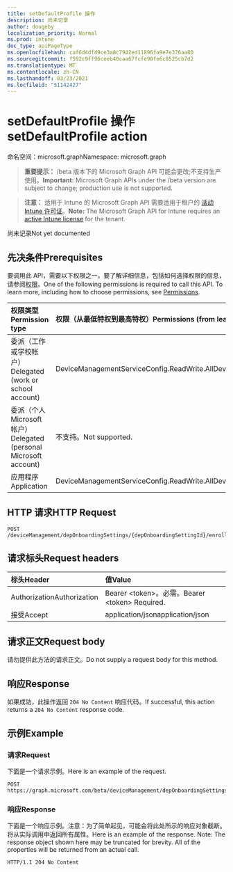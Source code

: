 ```yaml
---
title: setDefaultProfile 操作
description: 尚未记录
author: dougeby
localization_priority: Normal
ms.prod: intune
doc_type: apiPageType
ms.openlocfilehash: caf6d4dfd9ce3a8c7942ed11896fa9e7e376aa80
ms.sourcegitcommit: f592c9ff96ceeb40caa67fcfe90fe6c8525cb7d2
ms.translationtype: MT
ms.contentlocale: zh-CN
ms.lasthandoff: 03/23/2021
ms.locfileid: "51142427"
---
```

# <a name="setdefaultprofile-action"></a><span data-ttu-id="ff0bf-103">setDefaultProfile 操作</span><span class="sxs-lookup"><span data-stu-id="ff0bf-103">setDefaultProfile action</span></span>

<span data-ttu-id="ff0bf-104">命名空间：microsoft.graph</span><span class="sxs-lookup"><span data-stu-id="ff0bf-104">Namespace: microsoft.graph</span></span>

> <span data-ttu-id="ff0bf-105">**重要提示：** /beta 版本下的 Microsoft Graph API 可能会更改;不支持生产使用。</span><span class="sxs-lookup"><span data-stu-id="ff0bf-105">**Important:** Microsoft Graph APIs under the /beta version are subject to change; production use is not supported.</span></span>

> <span data-ttu-id="ff0bf-106">**注意：** 适用于 Intune 的 Microsoft Graph API 需要适用于租户的 [活动 Intune 许可证](https://go.microsoft.com/fwlink/?linkid=839381)。</span><span class="sxs-lookup"><span data-stu-id="ff0bf-106">**Note:** The Microsoft Graph API for Intune requires an [active Intune license](https://go.microsoft.com/fwlink/?linkid=839381) for the tenant.</span></span>

<span data-ttu-id="ff0bf-107">尚未记录</span><span class="sxs-lookup"><span data-stu-id="ff0bf-107">Not yet documented</span></span>

## <a name="prerequisites"></a><span data-ttu-id="ff0bf-108">先决条件</span><span class="sxs-lookup"><span data-stu-id="ff0bf-108">Prerequisites</span></span>
<span data-ttu-id="ff0bf-p101">要调用此 API，需要以下权限之一。要了解详细信息，包括如何选择权限的信息，请参阅[权限](/graph/permissions-reference)。</span><span class="sxs-lookup"><span data-stu-id="ff0bf-p101">One of the following permissions is required to call this API. To learn more, including how to choose permissions, see [Permissions](/graph/permissions-reference).</span></span>

|<span data-ttu-id="ff0bf-111">权限类型</span><span class="sxs-lookup"><span data-stu-id="ff0bf-111">Permission type</span></span>|<span data-ttu-id="ff0bf-112">权限（从最低特权到最高特权）</span><span class="sxs-lookup"><span data-stu-id="ff0bf-112">Permissions (from least to most privileged)</span></span>|
|:---|:---|
|<span data-ttu-id="ff0bf-113">委派（工作或学校帐户）</span><span class="sxs-lookup"><span data-stu-id="ff0bf-113">Delegated (work or school account)</span></span>|<span data-ttu-id="ff0bf-114">DeviceManagementServiceConfig.ReadWrite.All</span><span class="sxs-lookup"><span data-stu-id="ff0bf-114">DeviceManagementServiceConfig.ReadWrite.All</span></span>|
|<span data-ttu-id="ff0bf-115">委派（个人 Microsoft 帐户）</span><span class="sxs-lookup"><span data-stu-id="ff0bf-115">Delegated (personal Microsoft account)</span></span>|<span data-ttu-id="ff0bf-116">不支持。</span><span class="sxs-lookup"><span data-stu-id="ff0bf-116">Not supported.</span></span>|
|<span data-ttu-id="ff0bf-117">应用程序</span><span class="sxs-lookup"><span data-stu-id="ff0bf-117">Application</span></span>|<span data-ttu-id="ff0bf-118">DeviceManagementServiceConfig.ReadWrite.All</span><span class="sxs-lookup"><span data-stu-id="ff0bf-118">DeviceManagementServiceConfig.ReadWrite.All</span></span>|

## <a name="http-request"></a><span data-ttu-id="ff0bf-119">HTTP 请求</span><span class="sxs-lookup"><span data-stu-id="ff0bf-119">HTTP Request</span></span>
<!-- {
  "blockType": "ignored"
}
-->
``` http
POST /deviceManagement/depOnboardingSettings/{depOnboardingSettingId}/enrollmentProfiles/{enrollmentProfileId}/setDefaultProfile
```

## <a name="request-headers"></a><span data-ttu-id="ff0bf-120">请求标头</span><span class="sxs-lookup"><span data-stu-id="ff0bf-120">Request headers</span></span>
|<span data-ttu-id="ff0bf-121">标头</span><span class="sxs-lookup"><span data-stu-id="ff0bf-121">Header</span></span>|<span data-ttu-id="ff0bf-122">值</span><span class="sxs-lookup"><span data-stu-id="ff0bf-122">Value</span></span>|
|:---|:---|
|<span data-ttu-id="ff0bf-123">Authorization</span><span class="sxs-lookup"><span data-stu-id="ff0bf-123">Authorization</span></span>|<span data-ttu-id="ff0bf-124">Bearer &lt;token&gt;。必需。</span><span class="sxs-lookup"><span data-stu-id="ff0bf-124">Bearer &lt;token&gt; Required.</span></span>|
|<span data-ttu-id="ff0bf-125">接受</span><span class="sxs-lookup"><span data-stu-id="ff0bf-125">Accept</span></span>|<span data-ttu-id="ff0bf-126">application/json</span><span class="sxs-lookup"><span data-stu-id="ff0bf-126">application/json</span></span>|

## <a name="request-body"></a><span data-ttu-id="ff0bf-127">请求正文</span><span class="sxs-lookup"><span data-stu-id="ff0bf-127">Request body</span></span>
<span data-ttu-id="ff0bf-128">请勿提供此方法的请求正文。</span><span class="sxs-lookup"><span data-stu-id="ff0bf-128">Do not supply a request body for this method.</span></span>

## <a name="response"></a><span data-ttu-id="ff0bf-129">响应</span><span class="sxs-lookup"><span data-stu-id="ff0bf-129">Response</span></span>
<span data-ttu-id="ff0bf-130">如果成功，此操作返回 `204 No Content` 响应代码。</span><span class="sxs-lookup"><span data-stu-id="ff0bf-130">If successful, this action returns a `204 No Content` response code.</span></span>

## <a name="example"></a><span data-ttu-id="ff0bf-131">示例</span><span class="sxs-lookup"><span data-stu-id="ff0bf-131">Example</span></span>

### <a name="request"></a><span data-ttu-id="ff0bf-132">请求</span><span class="sxs-lookup"><span data-stu-id="ff0bf-132">Request</span></span>
<span data-ttu-id="ff0bf-133">下面是一个请求示例。</span><span class="sxs-lookup"><span data-stu-id="ff0bf-133">Here is an example of the request.</span></span>
``` http
POST https://graph.microsoft.com/beta/deviceManagement/depOnboardingSettings/{depOnboardingSettingId}/enrollmentProfiles/{enrollmentProfileId}/setDefaultProfile
```

### <a name="response"></a><span data-ttu-id="ff0bf-134">响应</span><span class="sxs-lookup"><span data-stu-id="ff0bf-134">Response</span></span>
<span data-ttu-id="ff0bf-p102">下面是一个响应示例。注意：为了简单起见，可能会将此处所示的响应对象截断。将从实际调用中返回所有属性。</span><span class="sxs-lookup"><span data-stu-id="ff0bf-p102">Here is an example of the response. Note: The response object shown here may be truncated for brevity. All of the properties will be returned from an actual call.</span></span>
``` http
HTTP/1.1 204 No Content
```




